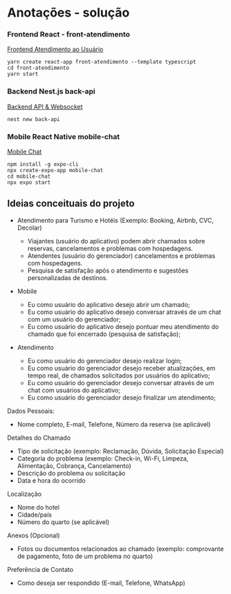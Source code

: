 # Anotações - solução
### Frontend React - front-atendimento 
[Frontend Atendimento ao Usuário](./front-atendimento/README.md)
```shell
yarn create react-app front-atendimento --template typescript
cd front-atendimento
yarn start
```

### Backend Nest.js back-api
[Backend API & Websocket](./back-api/README.md)
```shell
nest new back-api
```

### Mobile React Native mobile-chat
[Mobile Chat](./mobile-chat/README.md)
```shell
npm install -g expo-cli
npx create-expo-app mobile-chat
cd mobile-chat 
npx expo start
```
## Ideias conceituais do projeto
- Atendimento para Turismo e Hotéis (Exemplo: Booking, Airbnb, CVC, Decolar)
  - Viajantes (usuário do aplicativo) podem abrir chamados sobre reservas, cancelamentos e problemas com hospedagens.
  - Atendentes (usuário do gerenciador)  cancelamentos e problemas com hospedagens.
  - Pesquisa de satisfação após o atendimento e sugestões personalizadas de destinos.
   

- Mobile
  - Eu como usuário do aplicativo desejo abrir um chamado;
  - Eu como usuário do aplicativo desejo conversar através de um chat com um usuário do gerenciador;
  - Eu como usuário do aplicativo desejo pontuar meu atendimento do chamado que foi encerrado (pesquisa de satisfação);
- Atendimento
  - Eu como usuário do gerenciador desejo realizar login;
  - Eu como usuário do gerenciador desejo receber atualizações, em tempo real, de chamados solicitados por usuários do aplicativo;
  - Eu como usuário do gerenciador desejo conversar através de um chat com usuários do aplicativo;
  - Eu como usuário do gerenciador desejo finalizar um atendimento;

Dados Pessoais: 
- Nome completo, E-mail, Telefone, Número da reserva (se aplicável)

Detalhes do Chamado
- Tipo de solicitação (exemplo: Reclamação, Dúvida, Solicitação Especial)
- Categoria do problema (exemplo: Check-in, Wi-Fi, Limpeza, Alimentação, Cobrança, Cancelamento)
- Descrição do problema ou solicitação
- Data e hora do ocorrido

Localização
- Nome do hotel
- Cidade/país
- Número do quarto (se aplicável)

Anexos (Opcional)
- Fotos ou documentos relacionados ao chamado (exemplo: comprovante de pagamento, foto de um problema no quarto)

Preferência de Contato
- Como deseja ser respondido (E-mail, Telefone, WhatsApp)